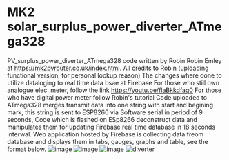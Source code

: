 # MK2 solar_surplus_power_diverter_ATmega328
PV_surplus_power_diverter_ATmega328 code written by Robin Robin Emley at https://mk2pvrouter.co.uk/index.html. All credits to Robin (uploading functional version, for personal lookup reason)
The changes where done to utilize dataloging to real time data bsae at Firebase
For those who still own analogue elec. meter, follow the link https://youtu.be/flaBkkdfaq0
For those who have digital power meter follow Robin's tutorial
Code uploaded to ATmega328 merges transmit data into one string with start and begining mark, this string is sent to ESP8266 via Software serial in period of 9 seconds,
Code which is flashed on ESp8266 deconstruct data and manipulates them for updating Firebase real time database in 18 seconds interwal.
Web application hosted by Firebase is collecting data freom database and displays them in tabs, gauges, graphs and table, see the format below.
![image](https://github.com/MrEstefano/PV_surplus_power_diverter_ATmega328/assets/79326044/c62f30c2-f8bb-4ed0-a265-b2cdd118d011)
![image](https://github.com/MrEstefano/PV_surplus_power_diverter_ATmega328/assets/79326044/ba9d38ee-1ae7-4c44-847b-f726c1f949c0)
![image](https://github.com/MrEstefano/PV_surplus_power_diverter_ATmega328/assets/79326044/cade0df9-35ce-4c31-86d9-bf71bfe2d40c)
![diverter](https://github.com/user-attachments/assets/d5266805-36e3-484a-acde-77d8a0ae5a7d)

